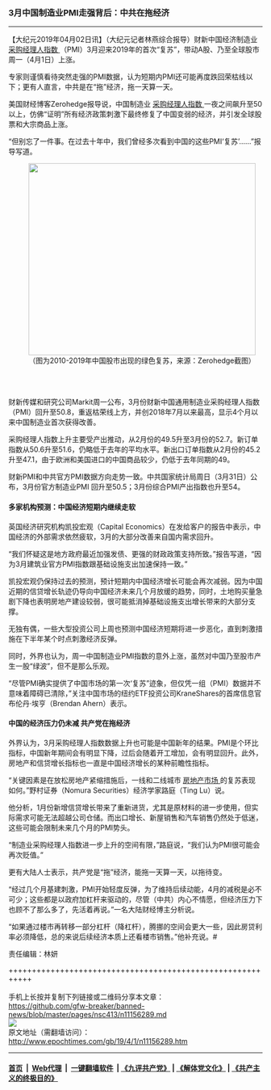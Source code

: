### 3月中国制造业PMI走强背后：中共在拖经济
------------------------

<p>
 【大纪元2019年04月02日讯】（大纪元记者林燕综合报导）财新中国经济制造业
 <a href="http://www.epochtimes.com/gb/tag/%E9%87%87%E8%B4%AD%E7%BB%8F%E7%90%86%E4%BA%BA%E6%8C%87%E6%95%B0.html">
  采购经理人指数
 </a>
 （PMI）3月迎来2019年的首次“复苏”，带动A股、乃至全球股市周一（4月1日）上涨。
</p>
<p>
 专家则谨慎看待突然走强的PMI数据，认为短期内PMI还可能再度跌回荣枯线以下；更有人直言，中共是在“拖”经济，拖一天算一天。
</p>
<p>
 美国财经博客Zerohedge报导说，中国制造业
 <a href="http://www.epochtimes.com/gb/tag/%E9%87%87%E8%B4%AD%E7%BB%8F%E7%90%86%E4%BA%BA%E6%8C%87%E6%95%B0.html">
  采购经理人指数
 </a>
 一夜之间飙升至50以上，仿佛“证明”所有经济政策刺激下最终修复了中国变弱的经济，并引发全球股票和大宗商品上涨。
</p>
<p>
 “但别忘了一件事。在过去十年中，我们曾经多次看到中国的这些PMI‘复苏’……”报导写道。
</p>
<figure class="wp-caption aligncenter" id="attachment_11156298" style="width: 450px">
 <a href="http://i.epochtimes.com/assets/uploads/2019/04/Screen-Shot-2019-04-01-at-4.44.15-PM.png">
  <img alt="" class="size-medium wp-image-11156298" height="380" src="http://i.epochtimes.com/assets/uploads/2019/04/Screen-Shot-2019-04-01-at-4.44.15-PM-450x380.png" width="450"/>
 </a>
 <br/><figcaption class="wp-caption-text">
  （图为2010-2019年中国股市出现的绿色复苏，来源：Zerohedge截图）
 </figcaption><br/>
</figure><br/>
<p>
 财新传媒和研究公司Markit周一公布，3月份财新中国通用制造业采购经理人指数（PMI）回升至50.8，重返枯荣线上方，并创2018年7月以来最高，显示4个月以来中国制造业首次获得改善。
</p>
<p>
 采购经理人指数上升主要受产出推动，从2月份的49.5升至3月份的52.7。新订单指数从50.6升至51.6，仍略低于去年的平均水平。新出口订单指数从2月份的45.2升至47.1，由于欧洲和美国进口的中国商品较少，仍低于去年同期的49。
</p>
<p>
 财新PMI和中共官方PMI数据方向走势一致。中共国家统计局周日（3月31日）公布，3月份官方制造业PMI 回升至50.5；3月份综合PMI产出指数也升至54。
</p>
<h4>
 多家机构预测：中国经济短期内继续走软
</h4>
<p>
 英国经济研究机构凯投宏观（Capital Economics）在发给客户的报告中表示，中国经济的外部需求依然疲软，3月的大部分改善来自国内需求回升。
</p>
<p>
 “我们怀疑这是地方政府最近加强发债、更强的财政政策支持所致。”报告写道，“因为3月建筑业官方PMI指数跟基础设施支出加速保持一致。”
</p>
<p>
 凯投宏观仍保持过去的预测，预计短期内中国经济增长可能会再次减弱。因为中国近期的信贷增长轨迹仍导向中国经济未来几个月放缓的趋势，同时，土地购买量急剧下降也表明房地产建设较弱，很可能抵消掉基础设施支出增长带来的大部分支撑。
</p>
<p>
 无独有偶，一些大型投资公司上周也预测中国经济短期将进一步恶化，直到刺激措施在下半年某个时点刺激经济反弹。
</p>
<p>
 同时，外界也认为，周一中国制造业PMI指数的意外上涨，虽然对中国乃至股市产生一股“绿波”，但不是那么乐观。
</p>
<p>
 “尽管PMI确实提供了中国市场的第一次‘复苏”迹象，但仅凭一组（PMI）数据并不意味着障碍已清除，”关注中国市场的纽约ETF投资公司KraneShares的首席信息官布伦丹‧埃亨（Brendan Ahern）表示。
</p>
<h4>
 中国的经济压力仍未减 共产党在拖经济
</h4>
<p>
 外界认为，3月采购经理人指数数据上升也可能是中国新年的结果。PMI是个环比指标，中国新年期间会有明显下降，过后会随着开工增加，会有明显回升。此外，房地产和信贷增长指标也一直是中国经济增长的某种前瞻性指标。
</p>
<p>
 “关键因素是在放松房地产紧缩措施后，一线和二线城市
 <a href="http://www.epochtimes.com/gb/tag/%E6%88%BF%E5%9C%B0%E4%BA%A7%E5%B8%82%E5%9C%BA.html">
  房地产市场
 </a>
 的复苏表现如何。”野村证券（Nomura Securities）经济学家路庭（Ting Lu）说。
</p>
<p>
 他分析，1月份新增信贷增长带来了重新进货，尤其是原材料的进一步使用，但实际需求可能无法超越公司仓储。而出口增长、新屋销售和汽车销售仍然处于低迷，这些可能会限制未来几个月的PMI势头。
</p>
<p>
 “制造业采购经理人指数进一步上升的空间有限，”路庭说，“我们认为PMI很可能会再次贬值。”
</p>
<p>
 更有大陆人士表示，共产党是“拖”经济，能拖一天算一天，以拖待变。
</p>
<p>
 “经过几个月基建刺激，PMI开始轻度反弹，为了维持后续动能，4月的减税是必不可少；这些都是以政府加杠杆来驱动的，尽管（中共）内心不情愿，但经济压力下也顾不了那么多了，先活着再说。”一名大陆财经博主分析说。
</p>
<p>
 “如果通过楼市再转移一部分杠杆（降杠杆），腾挪的空间会更大一些，因此房贷利率必须降低，总的来说后续经济本质上还看楼市销售。”他补充说。#
</p>
<p>
 责任编辑：林妍
</p>

+++++++++++++++++++++++++++++++++++++++++++++++++++++++++++<br/><br/>
手机上长按并复制下列链接或二维码分享本文章：<br/>
https://github.com/gfw-breaker/banned-news/blob/master/pages/nsc413/n11156289.md <br/>
<a href='https://github.com/gfw-breaker/banned-news/blob/master/pages/nsc413/n11156289.md'><img src='https://github.com/gfw-breaker/banned-news/blob/master/pages/nsc413/n11156289.md.png'/></a> <br/>
原文地址（需翻墙访问）：http://www.epochtimes.com/gb/19/4/1/n11156289.htm


------------------------
#### [首页](https://github.com/gfw-breaker/banned-news/blob/master/README.md) &nbsp;|&nbsp; [Web代理](https://github.com/labour-camp/helloworld) &nbsp;|&nbsp; [一键翻墙软件](https://github.com/gfw-breaker/nogfw/blob/master/README.md) &nbsp;| [《九评共产党》](https://github.com/gfw-breaker/9ping.md/blob/master/README.md#九评之一评共产党是什么) | [《解体党文化》](https://github.com/gfw-breaker/jtdwh.md/blob/master/README.md) | [《共产主义的终极目的》](https://github.com/gfw-breaker/gczydzjmd.md/blob/master/README.md)

